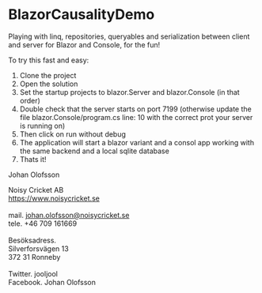 # BlazorCausalityDemo
Playing with linq, repositories, queryables and serialization between client and server for Blazor and Console, for the fun!

To try this fast and easy:

1. Clone the project
2. Open the solution
3. Set the startup projects to blazor.Server and blazor.Console (in that order)
4. Double check that the server starts on port 7199 (otherwise update the file blazor.Console/program.cs line: 10 with the correct prot your server is running on)
5. Then click on run without debug
6. The application will start a blazor variant and a consol app working with the same backend and a local sqlite database
7. Thats it!

Johan Olofsson
 
Noisy Cricket AB<br>
https://www.noisycricket.se<br>
<br>
mail. johan.olofsson@noisycricket.se<br>
tele.  +46 709 161669<br>
 <br>
Besöksadress.<br>
Silverforsvägen 13<br>
372 31 Ronneby<br>
 <br>
Twitter. jooljool<br>
Facebook. Johan Olofsson
 
